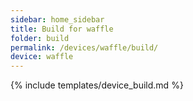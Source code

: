 ```yaml
---
sidebar: home_sidebar
title: Build for waffle
folder: build
permalink: /devices/waffle/build/
device: waffle
---
```

{% include templates/device_build.md %}
